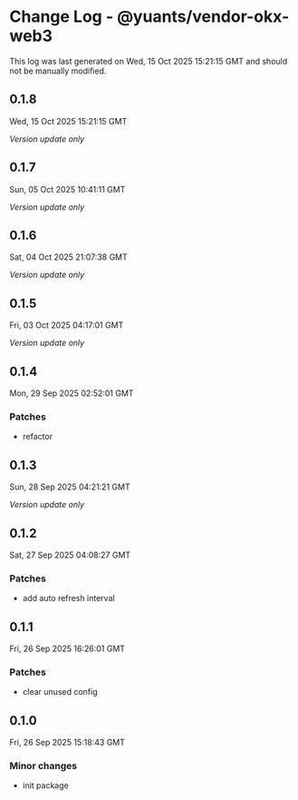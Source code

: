 # Change Log - @yuants/vendor-okx-web3

This log was last generated on Wed, 15 Oct 2025 15:21:15 GMT and should not be manually modified.

## 0.1.8
Wed, 15 Oct 2025 15:21:15 GMT

_Version update only_

## 0.1.7
Sun, 05 Oct 2025 10:41:11 GMT

_Version update only_

## 0.1.6
Sat, 04 Oct 2025 21:07:38 GMT

_Version update only_

## 0.1.5
Fri, 03 Oct 2025 04:17:01 GMT

_Version update only_

## 0.1.4
Mon, 29 Sep 2025 02:52:01 GMT

### Patches

- refactor

## 0.1.3
Sun, 28 Sep 2025 04:21:21 GMT

_Version update only_

## 0.1.2
Sat, 27 Sep 2025 04:08:27 GMT

### Patches

- add auto refresh interval

## 0.1.1
Fri, 26 Sep 2025 16:26:01 GMT

### Patches

- clear unused config

## 0.1.0
Fri, 26 Sep 2025 15:18:43 GMT

### Minor changes

- init package

